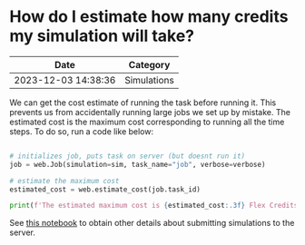 # How do I estimate how many credits my simulation will take?

| Date       | Category    |
|------------|-------------|
| 2023-12-03 14:38:36 | Simulations |


We can get the cost estimate of running the task before running it. This prevents us from accidentally running large jobs we set up by mistake. The estimated cost is the maximum cost corresponding to running all the time steps. To do so, run  a code like below:



```python

# initializes job, puts task on server (but doesnt run it)
job = web.Job(simulation=sim, task_name="job", verbose=verbose)

# estimate the maximum cost
estimated_cost = web.estimate_cost(job.task_id)

print(f'The estimated maximum cost is {estimated_cost:.3f} Flex Credits.')

```



See [this notebook](https://docs.flexcompute.com/projects/tidy3d/en/latest/notebooks/WebAPI.html) to obtain other details about submitting simulations to the server.
